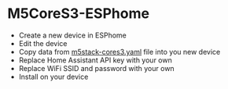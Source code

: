 # M5CoreS3-ESPhome

* Create a new device in ESPhome
* Edit the device
* Copy data from [m5stack-cores3.yaml](https://github.com/jayraydee/M5CoreS3-Esphome/blob/main/voice-assistant/m5stack-cores3.yaml) file into you new device
* Replace Home Assistant API key with your own
* Replace WiFi SSID and password with your own
* Install on your device
